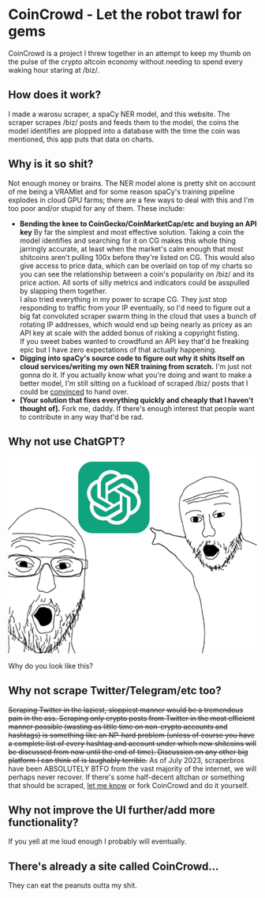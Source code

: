 # CoinCrowd - Let the robot trawl for gems
CoinCrowd is a project I threw together in an attempt to keep my thumb on the pulse of the crypto altcoin economy without needing to spend every waking hour staring at /biz/.


## How does it work?

I made a warosu scraper, a spaCy NER model, and this website. The scraper scrapes /biz/ posts and feeds them to the model, the coins the model identifies are plopped into a database with the time the coin was mentioned, this app puts that data on charts.

## Why is it so shit?

Not enough money or brains. The NER model alone is pretty shit on account of me being a VRAMlet and for some reason spaCy's training pipeline explodes in cloud GPU farms; there are a few ways to deal with this and I'm too poor and/or stupid for any of them. These include:

 - **Bending the knee to CoinGecko/CoinMarketCap/etc and buying an API key**
	 By far the simplest and most effective solution. Taking a coin the model identifies and searching for it on CG makes this whole thing jarringly accurate, at least when the market's calm enough that most shitcoins aren't pulling 100x before they're listed on CG. This would also give access to price data, which can be overlaid on top of my charts so you can see the relationship between a coin's popularity on /biz/ and its price action. All sorts of silly metrics and indicators could be asspulled by slapping them together.  
I also tried everything in my power to scrape CG. They just stop responding to traffic from your IP eventually, so I'd need to figure out a big fat convoluted scraper swarm thing in the cloud that uses a bunch of rotating IP addresses, which would end up being nearly as pricey as an API key at scale with the added bonus of risking a copyright fisting.  
If you sweet babes wanted to crowdfund an API key that'd be freaking epic but I have zero expectations of that actually happening.
 - **Digging into spaCy's source code to figure out why it shits itself on cloud services/writing my own NER training from scratch.**
 I'm just not gonna do it. If you actually know what you're doing and want to make a better model, I'm still sitting on a fuckload of scraped /biz/ posts that I could be [convinced](mailto:quandaviousgooch@proton.me) to hand over.
 - **[Your solution that fixes everything quickly and cheaply that I haven't thought of].**
  Fork me, daddy. If there's enough interest that people want to contribute in any way that'd be rad.

## Why not use ChatGPT?
![Alt text](https://github.com/conghaile/coincrowd-frontend/blob/main/src/assets/images/OAIjak.png?raw=true)

Why do you look like this?


## Why not scrape Twitter/Telegram/etc too?

~~Scraping Twitter in the laziest, sloppiest manner would be a tremendous pain in the ass. Scraping only crypto posts from Twitter in the most efficient manner possible (wasting as little time on non-crypto accounts and hashtags) is something like an NP-hard problem (unless of course you have a complete list of every hashtag and account under which new shitcoins will be discussed from now until the end of time). Discussion on any other big platform I can think of is laughably terrible.~~ As of July 2023, scraperbros have been ABSOLUTELY BTFO from the vast majority of the internet, we will perhaps never recover. If there's some half-decent altchan or something that should be scraped, [let me know](mailto:quandaviousgooch@proton.me) or fork CoinCrowd and do it yourself.

## Why not improve the UI further/add more functionality?

If you yell at me loud enough I probably will eventually.

## There's already a site called CoinCrowd...

They can eat the peanuts outta my shit.
